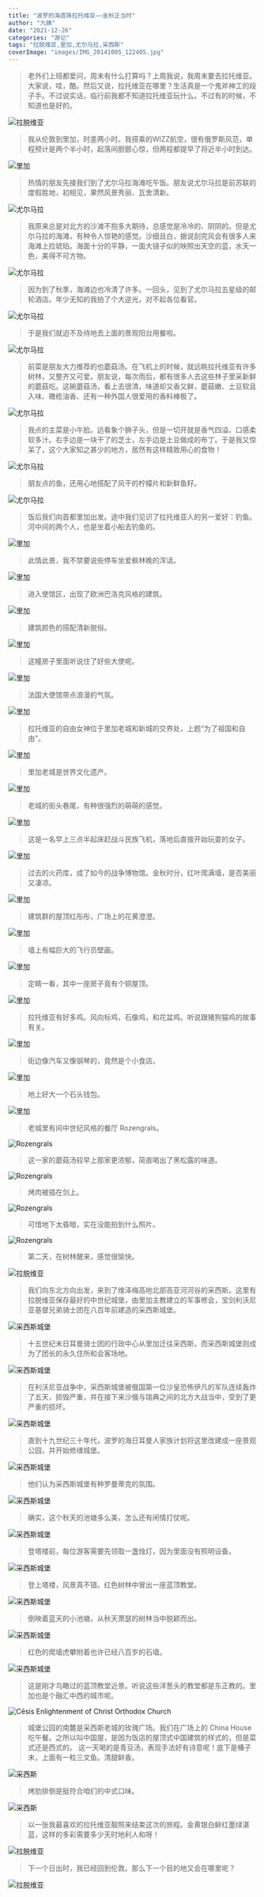 ```yaml
---
title: "波罗的海遗珠拉托维亚——金秋正当时"
author: "九姨"
date: "2021-12-26"
categories: "游记"
tags: "拉脱维亚,里加,尤尔马拉,采西斯"
coverImage: "images/IMG_20141005_122405.jpg"
---
```


>老外们上班都爱问，周末有什么打算吗？上周我说，我周末要去拉托维亚。大家说，哇，酷。然后又说，拉托维亚在哪里？生活真是一个鬼斧神工的段子手。不过说实话，临行前我都不知道拉托维亚玩什么。不过有的时候，不知道也是好的。

![拉脱维亚](images/IMG_20141004_155729.jpg)

>我从伦敦到里加，时差两小时。我搭乘的WIZZ航空，很有俄罗斯风范，单程预计是两个半小时，起落间胆颤心惊，但两程都提早了将近半小时到达。

![里加](images/IMG_20141004_133511.jpg)

>热情的朋友先接我们到了尤尔马拉海滩吃午饭。朋友说尤尔马拉是前苏联的度假胜地，初相见，果然风景秀丽、瓦舍清新。

![尤尔马拉](images/IMG_20141004_144354.jpg)

>我原来总是对北方的沙滩不抱多大期待，总感觉是冷冷的、阴阴的。但是尤尔马拉的海滩，有种令人惊艳的感觉。沙细且白，据说刮完风会有很多人来海滩上捡琥珀。海面十分的平静，一面大镜子似的映照出天空的蓝，水天一色，美得不可方物。

![尤尔马拉](images/IMG_20141004_132026.jpg)

>因为到了秋季，海滩边也冷清了许多。一回头，见到了尤尔马拉五星级的邮轮酒店。年少无知的我拍了个大逆光，对不起各位看官。

![尤尔马拉](images/IMG_20141004_132042.jpg)

>于是我们就迫不及待地去上面的景观阳台用餐啦。 

![尤尔马拉](images/IMG_20141004_141408.jpg)

>前菜是朋友大力推荐的也蘑菇汤。在飞机上的时候，就远眺拉托维亚有许多树林，又整齐又可爱。朋友说，每次雨后，都有很多人去这些林子里采新鲜的蘑菇吃。这碗蘑菇汤，看上去很清，味道却又香又鲜，蘑菇嫩、土豆软且入味、橄榄油香、还有一种外国人很爱用的香料棒极了。

![尤尔马拉](images/IMG_20141004_135223.jpg)

>我点的主菜是小牛脸。远看象个狮子头，但是一切开就是香气四溢，口感柔软多汁。右手边是一块干了的芝士，左手边是土豆做成的布丁。于是我又惊呆了，这个大家知之甚少的地方，居然有这样精致用心的食物！

![尤尔马拉](images/IMG_20141004_141900.jpg)

>朋友点的鱼，还用心地搭配了风干的柠檬片和新鲜鱼籽。 

![尤尔马拉](images/IMG_20141004_141846.jpg)

>饭后我们向首都里加出发。途中我们见识了拉托维亚人的另一爱好：钓鱼。河中间的两个人，也是坐着小船去钓鱼的。 

![里加](images/IMG_20141004_151530.jpg)

>此情此景，我不禁要说些停车坐爱枫林晚的浑话。

![里加](images/IMG_20141004_152843.jpg)

>进入使馆区，出现了欧洲巴洛克风格的建筑。

![里加](images/IMG_20141004_155626.jpg)

>建筑颜色的搭配清新脱俗。

![里加](images/IMG_20141004_155255.jpg)

>这幢房子里面听说住了好些大使呢。

![里加](images/IMG_20141004_162815.jpg)

>法国大使馆带点浪漫的气氛。

![里加](images/IMG_20141004_163355.jpg)

>拉托维亚的自由女神位于里加老城和新城的交界处，上题“为了祖国和自由”。

![里加](images/IMG_20141004_163738.jpg)

>里加老城是世界文化遗产。

![里加](images/IMG_20141004_171105.jpg)

>老城的街头巷尾，有种很强烈的萌萌的感觉。

![里加](images/IMG_20141004_164856.jpg)

>这是一名早上三点半起床赶战斗民族飞机，落地后直接开始玩耍的女子。

![里加](images/IMG_20141004_164659.jpg)

>过去的火药库，成了如今的战争博物馆。金秋时分，红叶爬满墙，是否美丽又凄凉。

![里加](images/IMG_20141007_103626.jpg)

>建筑群的屋顶红彤彤，广场上的花黄澄澄。

![里加](images/IMG_20141004_175433.jpg)

>墙上有幅巨大的飞行员壁画。

![里加](images/IMG_20141004_170539.jpg)

>定睛一看，其中一座房子竟有个铜屋顶。

![里加](images/IMG_20141004_171128.jpg)

>拉托维亚有好多鸡。风向标鸡，石像鸡，和花盆鸡。听说跟猪狗猫鸡的故事有关。

![里加](images/IMG_20141004_174757.jpg)

>街边像汽车又像钢琴的，竟然是个小食店。

![里加](images/IMG_20141004_173237.jpg)

>地上好大一个石头钱包。

![里加](images/20141002.jpg)

>老城里有间中世纪风格的餐厅 Rozengrals。

![Rozengrals](images/IMG_20141004_194802.jpg)

>这一家的蘑菇汤较早上那家更浓郁，简直喝出了黑松露的味道。

![Rozengrals](images/IMG_20141004_191001.jpg)

>烤肉被插在剑上。

![Rozengrals](images/IMG_20141004_192259.jpg)

>可惜地下太昏暗，实在没能拍到什么照片。

![Rozengrals](images/IMG_20141004_195222.jpg)

>第二天，在树林醒来，感觉很愉快。

![拉脱维亚](images/IMG_20141005_093737.jpg)

>我们向东北方向出发，来到了维泽梅高地北部高亚河河谷的采西斯。这里有拉脱维亚保存最好的中世纪城堡，由里加主教建立的军事修会，宝剑利沃尼亚基督兄弟骑士团在八百年前建造的采西斯城堡。

![采西斯城堡](images/IMG_20141005_121854.jpg)

>十五世纪末日耳曼骑士团的行政中心从里加迁往采西斯，而采西斯城堡则成为了团长的永久住所和会客场地。

![采西斯城堡](images/IMG_20141005_121931.jpg)

>在利沃尼亚战争中，采西斯城堡被俄国第一位沙皇恐怖伊凡的军队连续轰炸了五天，损毁严重，并在接下来沙俄与瑞典之间的北方大战当中，受到了更严重的损坏。

![采西斯城堡](images/IMG_20141005_122212.jpg)

>直到十九世纪三十年代，波罗的海日耳曼人家族计划将这里改建成一座景观公园，并开始修缮城堡。

![采西斯城堡](images/IMG_20141005_120309.jpg)

>他们认为采西斯城堡有种罗曼蒂克的氛围。

![采西斯城堡](images/IMG_20141005_122405.jpg)

>确实，这个秋天的池塘多么美，怎么还有闲情打仗呢。

![采西斯城堡](images/IMG_20141005_115318.jpg)

>登塔楼前，每位游客需要先领取一盏烛灯，因为里面没有照明设备。

![采西斯城堡](images/IMG_20141005_124031.jpg)

>登上塔楼，风景真不错。红色树林中冒出一座蓝顶教堂。

![采西斯城堡](images/IMG_20141005_124207.jpg)

>倒映着蓝天的小池塘，从秋天萧瑟的树林当中脱颖而出。

![采西斯城堡](images/IMG_20141005_124127.jpg)

>红色的爬墙虎攀附着也许已经八百岁的石墙。

![采西斯城堡](images/IMG_20141005_131051.jpg)

>这是刚才鸟瞰过的蓝顶教堂近景。听说这些洋葱头的教堂都是东正教的。里加也是个融汇中西的城市呢。

![Cēsis Enlightenment of Christ Orthodox Church](images/IMG_20141005_115842.jpg)

>城堡公园的南麓是采西斯老城的玫瑰广场。我们在广场上的 China House 吃午餐。之所以叫中国屋，是因为饭店的屋顶式中国建筑的样式的，但是菜式还是西式的。 这一天喝的是青豆汤，表现手法好有诗意呢！底下是榛子末，上面有一粒三文鱼。清甜鲜香。

![采西斯](images/IMG_20141005_150334.jpg)

>烤肋排倒是挺符合咱们的中式口味。

![采西斯](images/IMG_20141005_151827.jpg)

>以一张我最喜欢的拉托维亚靓照来结束这次的旅程。金黄银白鲜红墨绿湛蓝，这样的多彩需要多少天时地利人和呀！

![拉脱维亚](images/IMG_20141005_154008.jpg)

>下一个日出时，我已经回到伦敦。那么下一个目的地又会在哪里呢？

![拉脱维亚](images/IMG_20141006_070631.jpg)
